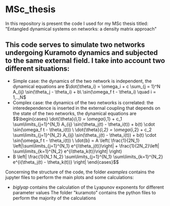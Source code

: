 # MSc_thesis
 In this repository is present the code I used for my MSc thesis titled: "Entangled dynamical systems on networks: a density matrix approach"
## This code serves to simulate two networks undergoing Kuramoto dynamics and subjected to the same external field. I take into account two different situations:
- Simple case: the dynamics of the two network is independent, the dynamical equations are $\dot{\theta_i} = \omega_i + c \sum_{j = 1}^N A_{ij} \sin(\theta_j - \theta_i) + b\ \sin(\omega_f t - \theta_i) \quad i = 1,..,N$
- Complex case: the dynamics of the two networks is correlated: the interedependence is inserted in the external coupling that depends on the state of the two networks, the dynamical equations are $$\begin{cases}
\dot{\theta}_{i,1} = \omega_{i,1} + c_1 \sum\limits_{j=1}^{N_1} A_{ij} \sin(\theta_j(t) - \theta_i(t)) + b(t) \cdot \sin(\omega_f t - \theta_i(t)) \\
\dot{\theta}_{i,2} = \omega_{i,2} + c_2 \sum\limits_{j=1}^{N_2} A_{ij} \sin(\theta_j(t) - \theta_i(t)) + b(t) \cdot \sin(\omega_f t - \theta_i(t))
\\
\dot{b} = A \left( \frac{1}{2N_1} \left|\sum\limits_{j=1}^{N_1} e^{i\theta_j(t)}\right| + \frac{1}{2N_2}\left| \sum\limits_{k=1}^{N_2} e^{i\theta_k(t)}\right| \right) 
- B \left| \frac{1}{N_1 N_2} \sum\limits_{j=1}^{N_1} \sum\limits_{k=1}^{N_2} e^{i(\theta_j(t) - \theta_k(t))} \right|
\end{cases}$$

Concerning the structure of the code, the folder *examples* contains the jupyter files to perform the main plots and some calculations:
- *biglyap* contains the calculation of the Lyapunov exponents for different parameter values
The folder "kuramoto" contains the python files to perform the majority of the calculations
